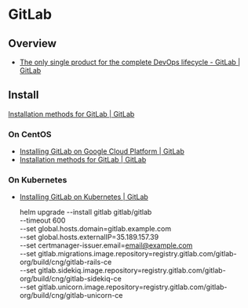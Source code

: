# GitLab

## Overview

- [The only single product for the complete DevOps lifecycle - GitLab | GitLab](https://about.gitlab.com/)

## Install

[Installation methods for GitLab | GitLab](https://about.gitlab.com/installation/)

### On CentOS

- [Installing GitLab on Google Cloud Platform | GitLab](https://docs.gitlab.com/ee/install/google_cloud_platform/index.html)
- [Installation methods for GitLab | GitLab](https://about.gitlab.com/installation/#centos-7)

### On Kubernetes

- [Installing GitLab on Kubernetes | GitLab](https://docs.gitlab.com/ce/install/kubernetes/)

    helm upgrade --install gitlab gitlab/gitlab \
      --timeout 600 \
      --set global.hosts.domain=gitlab.example.com \
      --set global.hosts.externalIP=35.189.157.39 \
      --set certmanager-issuer.email=email@example.com \
      --set gitlab.migrations.image.repository=registry.gitlab.com/gitlab-org/build/cng/gitlab-rails-ce \
      --set gitlab.sidekiq.image.repository=registry.gitlab.com/gitlab-org/build/cng/gitlab-sidekiq-ce \
      --set gitlab.unicorn.image.repository=registry.gitlab.com/gitlab-org/build/cng/gitlab-unicorn-ce
